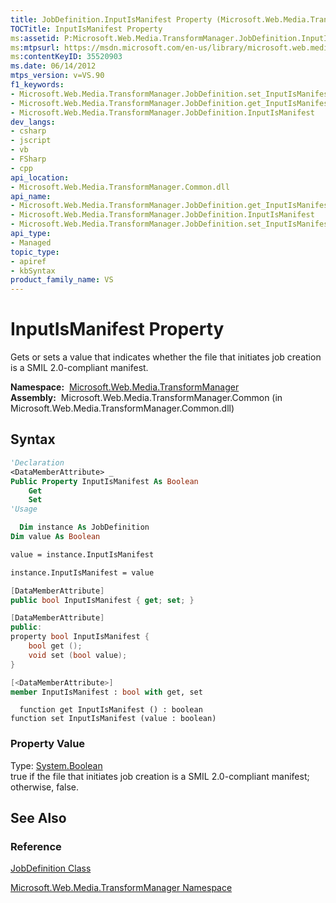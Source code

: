 ```yaml
---
title: JobDefinition.InputIsManifest Property (Microsoft.Web.Media.TransformManager)
TOCTitle: InputIsManifest Property
ms:assetid: P:Microsoft.Web.Media.TransformManager.JobDefinition.InputIsManifest
ms:mtpsurl: https://msdn.microsoft.com/en-us/library/microsoft.web.media.transformmanager.jobdefinition.inputismanifest(v=VS.90)
ms:contentKeyID: 35520903
ms.date: 06/14/2012
mtps_version: v=VS.90
f1_keywords:
- Microsoft.Web.Media.TransformManager.JobDefinition.set_InputIsManifest
- Microsoft.Web.Media.TransformManager.JobDefinition.get_InputIsManifest
- Microsoft.Web.Media.TransformManager.JobDefinition.InputIsManifest
dev_langs:
- csharp
- jscript
- vb
- FSharp
- cpp
api_location:
- Microsoft.Web.Media.TransformManager.Common.dll
api_name:
- Microsoft.Web.Media.TransformManager.JobDefinition.get_InputIsManifest
- Microsoft.Web.Media.TransformManager.JobDefinition.InputIsManifest
- Microsoft.Web.Media.TransformManager.JobDefinition.set_InputIsManifest
api_type:
- Managed
topic_type:
- apiref
- kbSyntax
product_family_name: VS
---
```


# InputIsManifest Property

Gets or sets a value that indicates whether the file that initiates job creation is a SMIL 2.0-compliant manifest.

**Namespace:**  [Microsoft.Web.Media.TransformManager](microsoft-web-media-transformmanager-namespace.md)  
**Assembly:**  Microsoft.Web.Media.TransformManager.Common (in Microsoft.Web.Media.TransformManager.Common.dll)

## Syntax

```vb
'Declaration
<DataMemberAttribute> _
Public Property InputIsManifest As Boolean
    Get
    Set
'Usage

  Dim instance As JobDefinition
Dim value As Boolean

value = instance.InputIsManifest

instance.InputIsManifest = value
```

```csharp
[DataMemberAttribute]
public bool InputIsManifest { get; set; }
```

```cpp
[DataMemberAttribute]
public:
property bool InputIsManifest {
    bool get ();
    void set (bool value);
}
```

``` fsharp
[<DataMemberAttribute>]
member InputIsManifest : bool with get, set
```

```jscript
  function get InputIsManifest () : boolean
function set InputIsManifest (value : boolean)
```

### Property Value

Type: [System.Boolean](https://msdn.microsoft.com/library/a28wyd50)  
true if the file that initiates job creation is a SMIL 2.0-compliant manifest; otherwise, false.  

## See Also

### Reference

[JobDefinition Class](jobdefinition-class-microsoft-web-media-transformmanager.md)

[Microsoft.Web.Media.TransformManager Namespace](microsoft-web-media-transformmanager-namespace.md)

